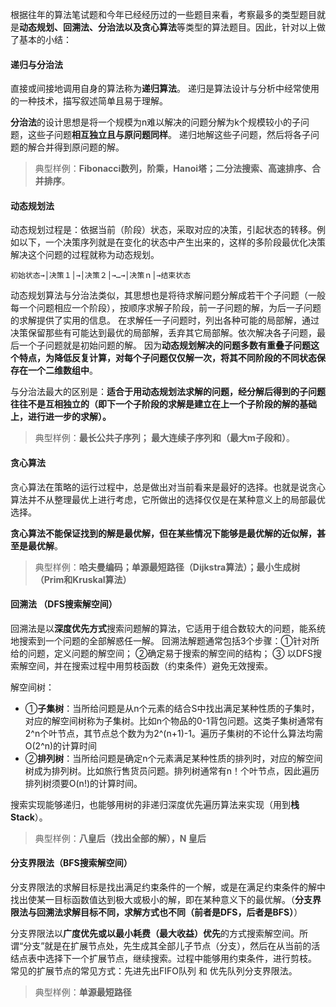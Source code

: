 根据往年的算法笔试题和今年已经经历过的一些题目来看，考察最多的类型题目就是**动态规划、回溯法、分治法以及贪心算法**等类型的算法题目。因此，针对以上做了基本的小结：
#### 递归与分治法
直接或间接地调用自身的算法称为**递归算法**。 递归是算法设计与分析中经常使用的一种技术，描写叙述简单且易于理解。

**分治法**的设计思想是将一个规模为n难以解决的问题分解为k个规模较小的子问题，这些子问题**相互独立且与原问题同样**。
递归地解这些子问题，然后将各子问题的解合并得到原问题的解。

> 典型样例：**Fibonacci数列，阶乘，Hanoi塔；二分法搜索、高速排序、合并排序**。

#### 动态规划法
动态规划过程是：依据当前（阶段）状态，采取对应的决策，引起状态的转移。例如以下，一个决策序列就是在变化的状态中产生出来的，这样的多阶段最优化决策解决这个问题的过程就称为动态规划。

    初始状态→│决策１│→│决策２│→…→│决策ｎ│→结束状态

动态规划算法与分治法类似，其思想也是将待求解问题分解成若干个子问题（一般每一个问题相应一个阶段），按顺序求解子阶段，前一子问题的解，为后一子问题的求解提供了实用的信息。
在求解任一子问题时，列出各种可能的局部解，通过决策保留那些有可能达到最优的局部解，丢弃其它局部解。依次解决各子问题，最后一个子问题就是初始问题的解。
    因为**动态规划解决的问题多数有重叠子问题这个特点，为降低反复计算，对每个子问题仅仅解一次，将其不同阶段的不同状态保存在一个二维数组中**。

与分治法最大的区别是：**适合于用动态规划法求解的问题，经分解后得到的子问题往往不是互相独立的（即下一个子阶段的求解是建立在上一个子阶段的解的基础上，进行进一步的求解）。**

> 典型样例：**最长公共子序列； 最大连续子序列和（最大m子段和）**。

#### 贪心算法
贪心算法在策略的运行过程中，总是做出对当前看来是最好的选择。也就是说贪心算法并不从整理最优上进行考虑，它所做出的选择仅仅是在某种意义上的局部最优选择。

**贪心算法不能保证找到的解是最优解，但在某些情况下能够是最优解的近似解，甚至是最优解**。

> 典型样例：**哈夫曼编码；单源最短路径（Dijkstra算法）；最小生成树（Prim和Kruskal算法）**

#### 回溯法 （DFS搜索解空间）
回溯法是以**深度优先方式**搜索问题解的算法，它适用于组合数较大的问题，能系统地搜索到一个问题的全部解惑任一解。
回溯法解题通常包括3个步骤：①针对所给的问题，定义问题的解空间；  ②确定易于搜索的解空间的结构； ③ 以DFS搜索解空间，并在搜索过程中用剪枝函数（约束条件）避免无效搜索。

解空间树：
- ①**子集树**：当所给问题是从n个元素的结合S中找出满足某种性质的子集时，对应的解空间树称为子集树。比如n个物品的0-1背包问题。这类子集树通常有2^n个叶节点，其节点总个数为为2^(n+1)-1。遍历子集树的不论什么算法均需O(2^n)的计算时间
- ②**排列树**：当所给问题是确定n个元素满足某种性质的排列时，对应的解空间树成为排列树。比如旅行售货员问题。排列树通常有n！个叶节点，因此遍历排列树须要O(n!)的计算时间。

搜索实现能够递归，也能够用树的非递归深度优先遍历算法来实现（用到**栈Stack**）。

> 典型样例：**八皇后（找出全部的解），N 皇后**

#### 分支界限法（BFS搜索解空间）
分支界限法的求解目标是找出满足约束条件的一个解，或是在满足约束条件的解中找出使某一目标函数值达到极大或极小的解，即在某种意义下的最优解。（**分支界限法与回溯法求解目标不同，求解方式也不同（前者是DFS，后者是BFS）**）

分支界限法以**广度优先或以最小耗费（最大收益）优先**的方式搜索解空间。所谓“分支”就是在扩展节点处，先生成其全部儿子节点（分支），然后在从当前的活结点表中选择下一个扩展节点，继续搜索。过程中能够用约束条件，进行剪枝。
常见的扩展节点的常见方式：先进先出FIFO队列 和 优先队列分支界限法。

> 典型样例：**单源最短路径**